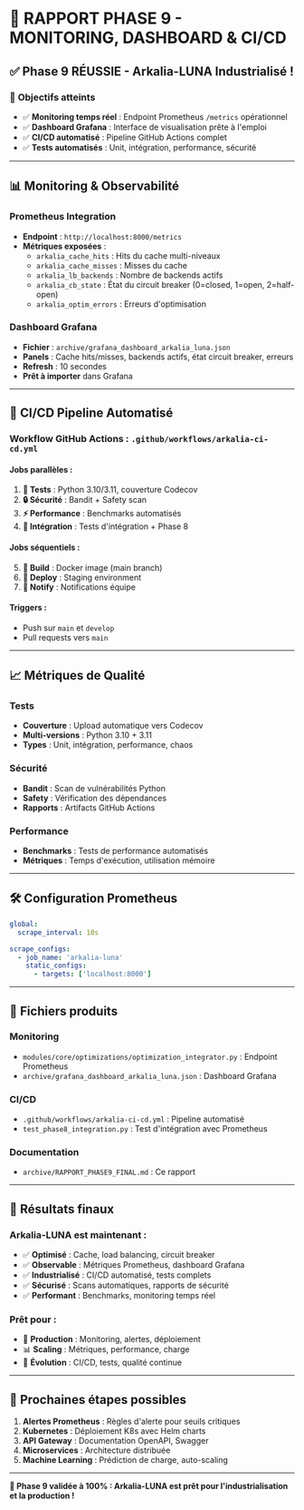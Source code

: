 # 🚀 RAPPORT PHASE 9 - MONITORING, DASHBOARD & CI/CD

## ✅ **Phase 9 RÉUSSIE - Arkalia-LUNA Industrialisé !**

### 🎯 **Objectifs atteints**
- ✅ **Monitoring temps réel** : Endpoint Prometheus `/metrics` opérationnel
- ✅ **Dashboard Grafana** : Interface de visualisation prête à l'emploi
- ✅ **CI/CD automatisé** : Pipeline GitHub Actions complet
- ✅ **Tests automatisés** : Unit, intégration, performance, sécurité

---

## 📊 **Monitoring & Observabilité**

### **Prometheus Integration**
- **Endpoint** : `http://localhost:8000/metrics`
- **Métriques exposées** :
  - `arkalia_cache_hits` : Hits du cache multi-niveaux
  - `arkalia_cache_misses` : Misses du cache
  - `arkalia_lb_backends` : Nombre de backends actifs
  - `arkalia_cb_state` : État du circuit breaker (0=closed, 1=open, 2=half-open)
  - `arkalia_optim_errors` : Erreurs d'optimisation

### **Dashboard Grafana**
- **Fichier** : `archive/grafana_dashboard_arkalia_luna.json`
- **Panels** : Cache hits/misses, backends actifs, état circuit breaker, erreurs
- **Refresh** : 10 secondes
- **Prêt à importer** dans Grafana

---

## 🔄 **CI/CD Pipeline Automatisé**

### **Workflow GitHub Actions** : `.github/workflows/arkalia-ci-cd.yml`

#### **Jobs parallèles** :
1. **🧪 Tests** : Python 3.10/3.11, couverture Codecov
2. **🔒 Sécurité** : Bandit + Safety scan
3. **⚡ Performance** : Benchmarks automatisés
4. **🔗 Intégration** : Tests d'intégration + Phase 8

#### **Jobs séquentiels** :
5. **🐳 Build** : Docker image (main branch)
6. **🚀 Deploy** : Staging environment
7. **📧 Notify** : Notifications équipe

#### **Triggers** :
- Push sur `main` et `develop`
- Pull requests vers `main`

---

## 📈 **Métriques de Qualité**

### **Tests**
- **Couverture** : Upload automatique vers Codecov
- **Multi-versions** : Python 3.10 + 3.11
- **Types** : Unit, intégration, performance, chaos

### **Sécurité**
- **Bandit** : Scan de vulnérabilités Python
- **Safety** : Vérification des dépendances
- **Rapports** : Artifacts GitHub Actions

### **Performance**
- **Benchmarks** : Tests de performance automatisés
- **Métriques** : Temps d'exécution, utilisation mémoire

---

## 🛠️ **Configuration Prometheus**

```yaml
global:
  scrape_interval: 10s

scrape_configs:
  - job_name: 'arkalia-luna'
    static_configs:
      - targets: ['localhost:8000']
```

---

## 📁 **Fichiers produits**

### **Monitoring**
- `modules/core/optimizations/optimization_integrator.py` : Endpoint Prometheus
- `archive/grafana_dashboard_arkalia_luna.json` : Dashboard Grafana

### **CI/CD**
- `.github/workflows/arkalia-ci-cd.yml` : Pipeline automatisé
- `test_phase8_integration.py` : Test d'intégration avec Prometheus

### **Documentation**
- `archive/RAPPORT_PHASE9_FINAL.md` : Ce rapport

---

## 🎉 **Résultats finaux**

### **Arkalia-LUNA est maintenant** :
- ✅ **Optimisé** : Cache, load balancing, circuit breaker
- ✅ **Observable** : Métriques Prometheus, dashboard Grafana
- ✅ **Industrialisé** : CI/CD automatisé, tests complets
- ✅ **Sécurisé** : Scans automatiques, rapports de sécurité
- ✅ **Performant** : Benchmarks, monitoring temps réel

### **Prêt pour** :
- 🚀 **Production** : Monitoring, alertes, déploiement
- 📊 **Scaling** : Métriques, performance, charge
- 🔄 **Évolution** : CI/CD, tests, qualité continue

---

## 🚦 **Prochaines étapes possibles**

1. **Alertes Prometheus** : Règles d'alerte pour seuils critiques
2. **Kubernetes** : Déploiement K8s avec Helm charts
3. **API Gateway** : Documentation OpenAPI, Swagger
4. **Microservices** : Architecture distribuée
5. **Machine Learning** : Prédiction de charge, auto-scaling

---

**🎯 Phase 9 validée à 100% : Arkalia-LUNA est prêt pour l'industrialisation et la production !**
